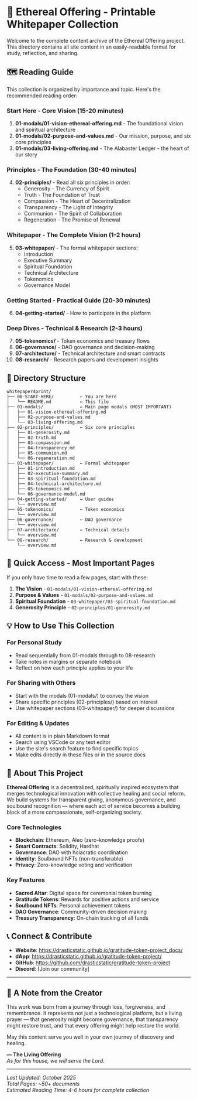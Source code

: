 # 📖 Ethereal Offering - Printable Whitepaper Collection

Welcome to the complete content archive of the Ethereal Offering project. This directory contains all site content in an easily-readable format for study, reflection, and sharing.

## 🗺️ Reading Guide

This collection is organized by importance and topic. Here's the recommended reading order:

### **Start Here - Core Vision (15-20 minutes)**
1. **01-modals/01-vision-ethereal-offering.md** - The foundational vision and spiritual architecture
2. **01-modals/02-purpose-and-values.md** - Our mission, purpose, and six core principles
3. **01-modals/03-living-offering.md** - The Alabaster Ledger - the heart of our story

### **Principles - The Foundation (30-40 minutes)**
4. **02-principles/** - Read all six principles in order:
   - Generosity - The Currency of Spirit
   - Truth - The Foundation of Trust
   - Compassion - The Heart of Decentralization
   - Transparency - The Light of Integrity
   - Communion - The Spirit of Collaboration
   - Regeneration - The Promise of Renewal

### **Whitepaper - The Complete Vision (1-2 hours)**
5. **03-whitepaper/** - The formal whitepaper sections:
   - Introduction
   - Executive Summary
   - Spiritual Foundation
   - Technical Architecture
   - Tokenomics
   - Governance Model

### **Getting Started - Practical Guide (20-30 minutes)**
6. **04-getting-started/** - How to participate in the platform

### **Deep Dives - Technical & Research (2-3 hours)**
7. **05-tokenomics/** - Token economics and treasury flows
8. **06-governance/** - DAO governance and decision-making
9. **07-architecture/** - Technical architecture and smart contracts
10. **08-research/** - Research papers and development insights

## 📂 Directory Structure

```
whitepaper4print/
├── 00-START-HERE/          ← You are here
│   └── README.md           ← This file
├── 01-modals/              ← Main page modals (MOST IMPORTANT)
│   ├── 01-vision-ethereal-offering.md
│   ├── 02-purpose-and-values.md
│   └── 03-living-offering.md
├── 02-principles/          ← Six core principles
│   ├── 01-generosity.md
│   ├── 02-truth.md
│   ├── 03-compassion.md
│   ├── 04-transparency.md
│   ├── 05-communion.md
│   └── 06-regeneration.md
├── 03-whitepaper/          ← Formal whitepaper
│   ├── 01-introduction.md
│   ├── 02-executive-summary.md
│   ├── 03-spiritual-foundation.md
│   ├── 04-technical-architecture.md
│   ├── 05-tokenomics.md
│   └── 06-governance-model.md
├── 04-getting-started/     ← User guides
│   └── overview.md
├── 05-tokenomics/          ← Token economics
│   └── overview.md
├── 06-governance/          ← DAO governance
│   └── overview.md
├── 07-architecture/        ← Technical details
│   └── overview.md
└── 08-research/            ← Research & development
    └── overview.md
```

## 🎯 Quick Access - Most Important Pages

If you only have time to read a few pages, start with these:

1. **The Vision** - `01-modals/01-vision-ethereal-offering.md`
2. **Purpose & Values** - `01-modals/02-purpose-and-values.md`
3. **Spiritual Foundation** - `03-whitepaper/03-spiritual-foundation.md`
4. **Generosity Principle** - `02-principles/01-generosity.md`

## 💡 How to Use This Collection

### For Personal Study
- Read sequentially from 01-modals through to 08-research
- Take notes in margins or separate notebook
- Reflect on how each principle applies to your life

### For Sharing with Others
- Start with the modals (01-modals/) to convey the vision
- Share specific principles (02-principles/) based on interest
- Use whitepaper sections (03-whitepaper/) for deeper discussions

### For Editing & Updates
- All content is in plain Markdown format
- Search using VSCode or any text editor
- Use the site's search feature to find specific topics
- Make edits directly in these files or in the source docs

## 🌟 About This Project

**Ethereal Offering** is a decentralized, spiritually inspired ecosystem that merges technological innovation with collective healing and social reform. We build systems for transparent giving, anonymous governance, and soulbound recognition — where each act of service becomes a building block of a more compassionate, self-organizing society.

### Core Technologies
- **Blockchain**: Ethereum, Aleo (zero-knowledge proofs)
- **Smart Contracts**: Solidity, Hardhat
- **Governance**: DAO with holacratic coordination
- **Identity**: Soulbound NFTs (non-transferable)
- **Privacy**: Zero-knowledge voting and verification

### Key Features
- **Sacred Altar**: Digital space for ceremonial token burning
- **Gratitude Tokens**: Rewards for positive actions and service
- **Soulbound NFTs**: Personal achievement tokens
- **DAO Governance**: Community-driven decision making
- **Treasury Transparency**: On-chain tracking of all funds

## 📞 Connect & Contribute

- **Website**: https://drasticstatic.github.io/gratitude-token-project_docs/
- **dApp**: https://drasticstatic.github.io/gratitude-token-project/
- **GitHub**: https://github.com/drasticstatic/gratitude-token-project
- **Discord**: [Join our community]

---

## 🙏 A Note from the Creator

This work was born from a journey through loss, forgiveness, and remembrance. It represents not just a technological platform, but a living prayer — that generosity might become governance, that transparency might restore trust, and that every offering might help restore the world.

May this content serve you well in your own journey of discovery and healing.

**— The Living Offering**  
*As for this house, we will serve the Lord.*

---

*Last Updated: October 2025*  
*Total Pages: ~50+ documents*  
*Estimated Reading Time: 4-6 hours for complete collection*

